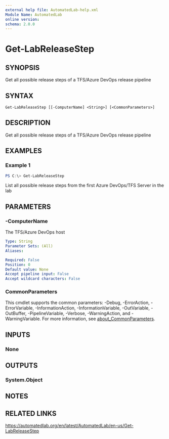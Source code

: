 ```yaml
---
external help file: AutomatedLab-help.xml
Module Name: AutomatedLab
online version:
schema: 2.0.0
---
```


# Get-LabReleaseStep

## SYNOPSIS
Get all possible release steps of a TFS/Azure DevOps release pipeline

## SYNTAX

```
Get-LabReleaseStep [[-ComputerName] <String>] [<CommonParameters>]
```

## DESCRIPTION
Get all possible release steps of a TFS/Azure DevOps release pipeline

## EXAMPLES

### Example 1
```powershell
PS C:\> Get-LabReleaseStep
```

List all possible release steps from the first Azure DevOps/TFS Server in the lab

## PARAMETERS

### -ComputerName
The TFS/Azure DevOps host

```yaml
Type: String
Parameter Sets: (All)
Aliases:

Required: False
Position: 0
Default value: None
Accept pipeline input: False
Accept wildcard characters: False
```

### CommonParameters
This cmdlet supports the common parameters: -Debug, -ErrorAction, -ErrorVariable, -InformationAction, -InformationVariable, -OutVariable, -OutBuffer, -PipelineVariable, -Verbose, -WarningAction, and -WarningVariable. For more information, see [about_CommonParameters](http://go.microsoft.com/fwlink/?LinkID=113216).

## INPUTS

### None
## OUTPUTS

### System.Object
## NOTES

## RELATED LINKS
https://automatedlab.org/en/latest/AutomatedLab/en-us/Get-LabReleaseStep
